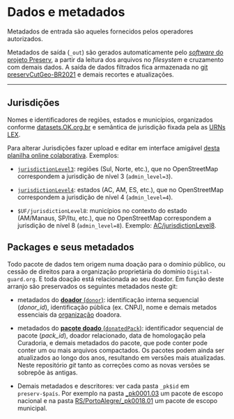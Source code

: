# Dados e metadados

Metadados de entrada são aqueles fornecidos pelos operadores autorizados.

Metadados de saída (`_out`) são gerados automaticamente pelo [*software* do projeto Preserv](http://git.digital-guard.org/preserv), a partir da leitura dos arquivos no *filesystem* e cruzamento com demais dados. A saída de dados filtrados fica armazenada no [git preservCutGeo-BR2021](https://github.com/digital-guard/preservCutGeo-BR2021) e demais recortes e atualizações.

-----

## Jurisdições

Nomes e identificadores de regiões, estados e municípios, organizados conforme [datasets.OK.org.br](http://datasets.OK.org.br) e semântica de jurisdição fixada pela as [URNs LEX](https://en.wikipedia.org/wiki/Lex_(URN)).

Para alterar Jurisdições fazer upload e editar em interface amigável [desta planilha online colaborativa](https://docs.google.com/spreadsheets/d/1xibgSNwdbBbTS1Uv1eFfP_lWpiXYvGnhHBEP_bAPYwk/). Exemplos:

* [`jurisdictionLevel3`](jurisdictionLevel3.csv): regiões (Sul, Norte, etc.), que no OpenStreetMap correspondem a jurisdição de nível 3 (`admin_level=3`).

* [`jurisdictionLevel4`](jurisdictionLevel4.csv): estados (AC, AM, ES, etc.), que no OpenStreetMap correspondem a jurisdição de nível 4 (`admin_level=4`).

* `$UF/jurisdictionLevel8`: municípios no contexto do estado (AM/Manaus, SP/Itu, etc.), que no OpenStreetMap correspondem a jurisdição de nível 8 (`admin_level=8`). Exemplo: [AC/jurisdictionLevel8](AC/jurisdictionLevel8.csv).

## Packages e seus metadados

Todo pacote de dados tem origem numa doação para o domínio público, ou cessão de direitos para a organização proprietária do domínio `Digital-guard.org`. E toda doação está relacionada ao seu doador. Em função deste arranjo são preservados os seguintes metadados neste git:

* metadados do [**doador** (`donor`)](donor.csv): identificação interna sequencial (_donor_id_), identificação pública (ex. CNPJ), nome e demais metados essenciais da [organização](https://schema.org/Organization) doadora.

* metadados do [**pacote doado** (`donatedPack`)](donatedPack.csv): identificador sequencial de pacote (_pack_id_), doador relacionado, data de homologação pela Curadoria, e demais metadados do pacote, que pode conter pode conter um ou mais arquivos compactados. Os pacotes podem ainda ser atualizados ao longo dos anos, resultando em versões mais atualizadas.  Neste repositório *git* tanto as correções como as novas versões se sobrepõe às antigas.

* Demais metadados e descritores: ver cada pasta `_pk$id` em `preserv-$país`. Por exemplo na pasta [_pk0001.03](_pk0001.03) um pacote de escopo nacional e na pasta [RS/PortoAlegre/_pk0018.01](RS/PortoAlegre/_pk0018.01) um pacote de escopo municipal.
